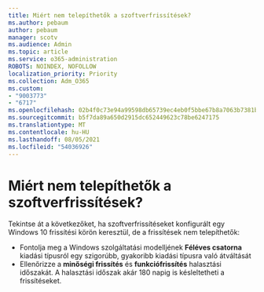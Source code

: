 ```yaml
---
title: Miért nem telepíthetők a szoftverfrissítések?
ms.author: pebaum
author: pebaum
manager: scotv
ms.audience: Admin
ms.topic: article
ms.service: o365-administration
ROBOTS: NOINDEX, NOFOLLOW
localization_priority: Priority
ms.collection: Adm_O365
ms.custom:
- "9003773"
- "6717"
ms.openlocfilehash: 02b4f0c73e94a99598db65739ec4eb0f5bbe67b8a7063b7381b9e6f59efd8c12
ms.sourcegitcommit: b5f7da89a650d2915dc652449623c78be6247175
ms.translationtype: MT
ms.contentlocale: hu-HU
ms.lasthandoff: 08/05/2021
ms.locfileid: "54036926"
---
```

# <a name="why-software-updates-are-not-being-deployed"></a>Miért nem telepíthetők a szoftverfrissítések?

Tekintse át a következőket, ha szoftverfrissítéseket konfigurált egy Windows 10 frissítési körön keresztül, de a frissítések nem telepíthetők:  

- Fontolja meg a Windows szolgáltatási modelljének  **Féléves csatorna**  kiadási típusról egy szigorúbb, gyakoribb kiadási típusra való átváltását  
- Ellenőrizze a  **minőségi frissítés**  és  **funkciófrissítés** halasztási időszakát. A halasztási időszak akár 180 napig is késleltetheti a frissítéseket.
